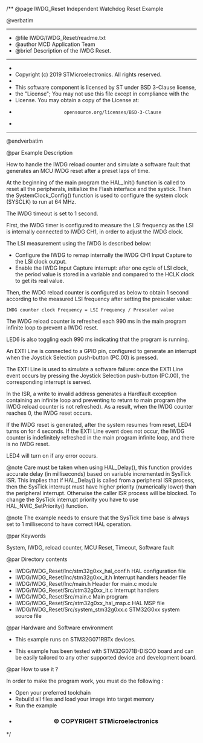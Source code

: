 /**
  @page IWDG_Reset Independent Watchdog Reset Example
  
  @verbatim
  ******************************************************************************
  * @file    IWDG/IWDG_Reset/readme.txt 
  * @author  MCD Application Team
  * @brief   Description of the IWDG Reset.
  ******************************************************************************
  *
  * Copyright (c) 2019 STMicroelectronics. All rights reserved.
  *
  * This software component is licensed by ST under BSD 3-Clause license,
  * the "License"; You may not use this file except in compliance with the
  * License. You may obtain a copy of the License at:
  *                       opensource.org/licenses/BSD-3-Clause
  *
  ******************************************************************************
  @endverbatim

@par Example Description 

How to handle the IWDG reload counter and simulate a software fault that generates 
an MCU IWDG reset after a preset laps of time.

At the beginning of the main program the HAL_Init() function is called to reset 
all the peripherals, initialize the Flash interface and the systick.
Then the SystemClock_Config() function is used to configure the system
clock (SYSCLK) to run at 64 MHz.

The IWDG timeout is set to 1 second.

First, the IWDG timer is configured to measure the LSI frequency as the 
LSI is internally connected to IWDG CH1, in order to adjust the IWDG clock.

The LSI measurement using the IWDG is described below:
  - Configure the IWDG to remap internally the IWDG CH1 Input Capture to the LSI
    clock output.
  - Enable the IWDG Input Capture interrupt: after one cycle of LSI clock, the
    period value is stored in a variable and compared to the HCLK clock to get
    its real value. 

Then, the IWDG reload counter is configured as below to obtain 1 second according 
to the measured LSI frequency after setting the prescaler value:
  
    IWDG counter clock Frequency = LSI Frequency / Prescaler value

The IWDG reload counter is refreshed each 990 ms in the main program infinite 
loop to prevent a IWDG reset.
  
LED6 is also toggling each 990 ms indicating that the program is running.

An EXTI Line is connected to a GPIO pin, configured to generate an interrupt
when the Joystick Selection push-button (PC.00) is pressed.

The EXTI Line is used to simulate a software failure: once the EXTI Line event 
occurs by pressing the Joystick Selection push-button (PC.00), the corresponding interrupt is served.

In the ISR, a write to invalid address generates a Hardfault exception 
containing an infinite loop and preventing to return to main program (the IWDG 
reload counter is not refreshed).
As a result, when the IWDG counter reaches 0, the IWDG reset occurs.

If the IWDG reset is generated, after the system resumes from reset, LED4 turns on for 4 seconds.
If the EXTI Line event does not occur, the IWDG counter is indefinitely refreshed in the main 
program infinite loop, and there is no IWDG reset.

LED4 will turn on if any error occurs.

@note Care must be taken when using HAL_Delay(), this function provides accurate
      delay (in milliseconds) based on variable incremented in SysTick ISR. This
      implies that if HAL_Delay() is called from a peripheral ISR process, then 
      the SysTick interrupt must have higher priority (numerically lower)
      than the peripheral interrupt. Otherwise the caller ISR process will be blocked.
      To change the SysTick interrupt priority you have to use HAL_NVIC_SetPriority() function.
      
@note The example needs to ensure that the SysTick time base is always set to 1 millisecond
      to have correct HAL operation.

@par Keywords

System, IWDG, reload counter, MCU Reset, Timeout, Software fault

@par Directory contents 

  - IWDG/IWDG_Reset/Inc/stm32g0xx_hal_conf.h    HAL configuration file
  - IWDG/IWDG_Reset/Inc/stm32g0xx_it.h          Interrupt handlers header file
  - IWDG/IWDG_Reset/Inc/main.h                  Header for main.c module  
  - IWDG/IWDG_Reset/Src/stm32g0xx_it.c          Interrupt handlers
  - IWDG/IWDG_Reset/Src/main.c                  Main program
  - IWDG/IWDG_Reset/Src/stm32g0xx_hal_msp.c     HAL MSP file
  - IWDG/IWDG_Reset/Src/system_stm32g0xx.c      STM32G0xx system source file


@par Hardware and Software environment

  - This example runs on STM32G071RBTx devices.
    
  - This example has been tested with STM32G071B-DISCO board and can be
    easily tailored to any other supported device and development board.


@par How to use it ? 

In order to make the program work, you must do the following :
 - Open your preferred toolchain 
 - Rebuild all files and load your image into target memory
 - Run the example
 
 
 * <h3><center>&copy; COPYRIGHT STMicroelectronics</center></h3>
 */
 